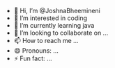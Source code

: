 - 👋 Hi, I’m @JoshnaBheemineni
- 👀 I’m interested in coding
- 🌱 I’m currently learning java 
- 💞️ I’m looking to collaborate on ...
- 📫 How to reach me ...
- 😄 Pronouns: ...
- ⚡ Fun fact: ...

<!---
JoshnaBheemineni/JoshnaBheemineni is a ✨ special ✨ repository because its `README.md` (this file) appears on your GitHub profile.
You can click the Preview link to take a look at your changes.
--->
